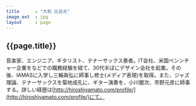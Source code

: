 ```yaml
---
title      : "大和 比呂志"
image_ext  : jpg
layout     : page
---
```


## {{page.title}}

音楽家、エンジニア、ギタリスト、テナーサックス奏者。IT会社、米国ベンンチャー企業をなどでの職務経験を経て、30代半ばにデザイン会社を起業。その後、IAMASに入学し三輪眞弘に師事し修士(メディア表現)を取得。また、ジャズ理論、テナーサックスを菊地成孔に、ギター演奏を、小川銀次、市野元彦に師事する。詳しい経歴は[http://hiroshiyamato.com/profile/](http://hiroshiyamato.com/profile/)にて。
